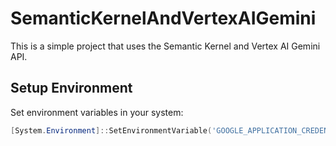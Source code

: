# SemanticKernelAndVertexAIGemini

This is a simple project that uses the Semantic Kernel and Vertex AI Gemini API.

## Setup Environment

Set environment variables in your system:

```powershell
[System.Environment]::SetEnvironmentVariable('GOOGLE_APPLICATION_CREDENTIALS', 'path_to_your_.json_credential_file', 'User')
```
